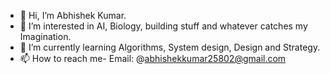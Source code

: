 - 👋 Hi, I’m Abhishek Kumar.
- 👀 I’m interested in AI, Biology, building stuff and whatever catches my Imagination.
- 🌱 I’m currently learning Algorithms, System design, Design and Strategy.
- 📫 How to reach me- Email: @abhishekkumar25802@gmail.com


<!---
Abhishek222747/Abhishek222747 is a ✨ special ✨ repository because its `README.md` (this file) appears on your GitHub profile.
You can click the Preview link to take a look at your changes.
--->

